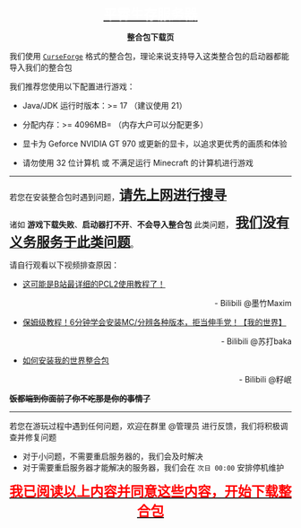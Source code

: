 <p align="center">
    <font size=5>
        <b>
            <a href="https://afdian.net/a/AzureMC">
                <span style="color:white;">
                    平霄生存服务器
                </span>
            </a>
        </b>
    </font>
</p>

<p align="center">
    <b>
        整合包下载页
    </b>
</p>

我们使用 [`CurseForge`](https://www.curseforge.com/minecraft) 格式的整合包，理论来说支持导入这类整合包的启动器都能导入我们的整合包

我们推荐您使用以下配置进行游戏：

- Java/JDK 运行时版本：>= 17 （建议使用 21）

- 分配内存：>= 4096MB= （内存大户可以分配更多）

- 显卡为 Geforce NVIDIA GT 970 或更新的显卡，以追求更优秀的画质和体验

- 请勿使用 32 位计算机 或 不满足运行 Minecraft 的计算机进行游戏

---

若您在安装整合包时遇到问题，<u><b><font size=5>请先上网进行搜寻</font></b></u>

诸如 **游戏下载失败**、**启动器打不开**、**不会导入整合包** 此类问题， <u><b><font size=5>我们没有义务服务于此类问题</font></b></u>。

请自行观看以下视频排查原因：
- [这可能是B站最详细的PCL2使用教程了！](https://www.bilibili.com/video/BV1o64y187GJ)
<p align="right">
    - Bilibili @墨竹Maxim
</p>

- [保姆级教程！6分钟学会安装MC/分辨各种版本，拒当伸手党！【我的世界】](https://www.bilibili.com/video/BV1og41137kf)
<p align="right">
    - Bilibili @苏打baka
</p>

- [如何安装我的世界整合包](https://www.bilibili.com/video/BV17u4y1T7uA)
<p align="right">
    - Bilibili @籽岷
</p>

**~~饭都端到你面前了你不吃那是你的事情了~~**

---

若您在游玩过程中遇到任何问题，欢迎在群里 @管理员 进行反馈，我们将积极调查并修复问题

- 对于小问题，不需要重启服务器的，我们会及时解决
- 对于需要重启服务器才能解决的服务器，我们会在 `次日 00:00` 安排停机维护

<p align="center">
    <font size=5>
        <b>
            <a href="https://codeload.github.com/Azure-Network/Azure-Mod-Server-Pack/zip/refs/heads/main">
                <span style="color:red;">
                    我已阅读以上内容并同意这些内容，开始下载整合包
                </span>
            </a>
        </b>
    </font>
</p>